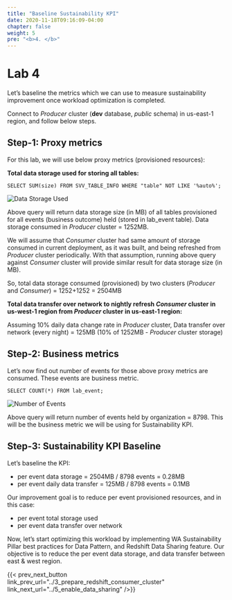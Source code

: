 ```yaml
---
title: "Baseline Sustainability KPI"
date: 2020-11-18T09:16:09-04:00
chapter: false
weight: 5
pre: "<b>4. </b>"
---
```


# Lab 4

Let’s baseline the metrics which we can use to measure sustainability improvement once workload optimization is completed. 

Connect to _Producer_ cluster (**dev** database, _public_ schema) in us-east-1 region, and follow below steps.

## Step-1: Proxy metrics
For this lab, we will use below proxy metrics (provisioned resources):

**Total data storage used for storing all tables:**
```
SELECT SUM(size) FROM SVV_TABLE_INFO WHERE "table" NOT LIKE '%auto%';
```

![Data Storage Used](/Sustainability/300_optimize_data_pattern_using_redshift_data_sharing/lab-4/images/data_storage_used.png?classes=lab_picture_small)

Above query will return data storage size (in MB) of all tables provisioned for all events (business outcome) held (stored in lab_event table). Data storage consumed in _Producer_ cluster = 1252MB.

We will assume that _Consumer_ cluster had same amount of storage consumed in current deployment, as it was built, and being refreshed from _Producer_ cluster periodically. With that assumption, running above query against _Consumer_ cluster will provide similar result for data storage size (in MB).

So, total data storage consumed (provisioned) by two clusters (_Producer_ and _Consumer_) = 1252+1252 = 2504MB

**Total data transfer over network to nightly refresh _Consumer_ cluster in us-west-1 region from _Producer_ cluster in us-east-1 region:**

Assuming 10% daily data change rate in _Producer_ cluster, Data transfer over network (every night) = 125MB (10% of 1252MB - _Producer_ cluster storage)

## Step-2: Business metrics

Let’s now find out number of events for those above proxy metrics are consumed. These events are business metric.

```
SELECT COUNT(*) FROM lab_event;
```
![Number of Events](/Sustainability/300_optimize_data_pattern_using_redshift_data_sharing/lab-4/images/events_count.png?classes=lab_picture_small)

Above query will return number of events held by organization = 8798. This will be the business metric we will be using for Sustainability KPI.

## Step-3: Sustainability KPI Baseline

Let’s baseline the KPI:
* per event data storage = 2504MB / 8798 events = 0.28MB
* per event daily data transfer = 125MB / 8798 events = 0.1MB

Our improvement goal is to reduce per event provisioned resources, and in this case:
* per event total storage used
* per event data transfer over network

Now, let’s start optimizing this workload by implementing WA Sustainability Pillar best practices for Data Pattern, and Redshift Data Sharing feature. Our objective is to reduce the per event data storage, and data transfer between east & west region.

{{< prev_next_button link_prev_url="../3_prepare_redshift_consumer_cluster" link_next_url="../5_enable_data_sharing" />}}
